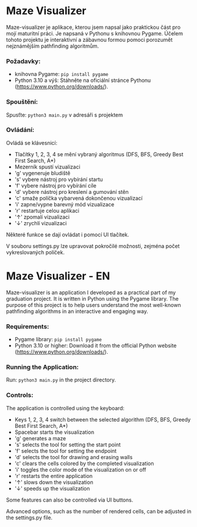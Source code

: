 # Maze Visualizer
Maze-visualizer je aplikace, kterou jsem napsal jako praktickou část pro mojí maturitní práci. Je napsaná v Pythonu s knihovnou Pygame. Účelem tohoto projektu je interaktivní a zábavnou formou pomoci porozumět nejznámějším pathfinding algoritmům.

### Požadavky:
* knihovna Pygame: `pip install pygame`
* Python 3.10 a výš: Stáhněte na oficiální stránce Pythonu (https://www.python.org/downloads/).

### Spouštění:
Spusťte: `python3 main.py` v adresáři s projektem


### Ovládání:
Ovládá se klávesnicí:
- Tlačítky 1, 2, 3, 4 se mění vybraný algoritmus (DFS, BFS, Greedy Best First Search, A*)
- Mezerník spustí vizualizaci
- 'g' vygeneruje bludiště
- 's' vybere nástroj pro vybírání startu
- 'f' vybere nástroj pro vybírání cíle
- 'd' vybere nástroj pro kreslení a gumování stěn
- 'c' smaže políčka vybarvená dokončenou vizualizací
- 'i' zapne/vypne barevný mód vizualizace
- 'r' restartuje celou aplikaci
- '↑' zpomalí vizualizaci
- '↓' zrychlí vizualizaci 

Některé funkce se dají ovládat i pomocí UI tlačítek.

V souboru settings.py lze upravovat pokročilé možnosti, zejména počet vykreslovaných políček.

# Maze Visualizer - EN
Maze-visualizer is an application I developed as a practical part of my graduation project. It is written in Python using the Pygame library. The purpose of this project is to help users understand the most well-known pathfinding algorithms in an interactive and engaging way.

### Requirements:
* Pygame library: `pip install pygame`
* Python 3.10 or higher: Download it from the official Python website (https://www.python.org/downloads/).

### Running the Application:
Run: `python3 main.py` in the project directory.

### Controls:
The application is controlled using the keyboard:
- Keys 1, 2, 3, 4 switch between the selected algorithm (DFS, BFS, Greedy Best First Search, A*)
- Spacebar starts the visualization
- 'g' generates a maze
- 's' selects the tool for setting the start point
- 'f' selects the tool for setting the endpoint
- 'd' selects the tool for drawing and erasing walls
- 'c' clears the cells colored by the completed visualization
- 'i' toggles the color mode of the visualization on or off
- 'r' restarts the entire application
- '↑' slows down the visualization
- '↓' speeds up the visualization

Some features can also be controlled via UI buttons.

Advanced options, such as the number of rendered cells, can be adjusted in the settings.py file.

